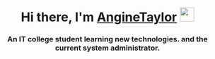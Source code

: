 <h1 align="center">Hi there, I'm <a href="https://daniilshat.ru/" target="_blank">AngineTaylor</a> 
<img src="https://github.com/blackcater/blackcater/raw/main/images/Hi.gif" height="32"/></h1>
<h3 align="center">An IT college student learning new technologies. and the current system administrator.</h3>
